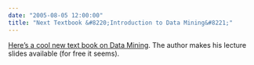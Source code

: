 ```yaml
---
date: "2005-08-05 12:00:00"
title: "Next Textbook &#8220;Introduction to Data Mining&#8221;"
---
```




[Here&rsquo;s a cool new text book on Data Mining](http://www-users.cs.umn.edu/~kumar/dmbook/). The author makes his lecture slides available (for free it seems).

